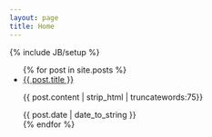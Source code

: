 ```yaml
---
layout: page
title: Home
---
```

{% include JB/setup %}

<!--<ul class="posts">
  {% for post in site.posts %}
    <li><span>{{ post.date | date_to_string }}</span> &raquo; <a href="{{ BASE_PATH }}{{ post.url }}">{{ post.title }}</a></li>
  {% endfor %}
</ul>-->

<ul class="posts">
  {% for post in site.posts %}
    <li style="cursor: pointer;">
      <div>
        <a href="{{ BASE_PATH }}{{ post.url }}">{{ post.title }}</a>
        <p>{{ post.content | strip_html | truncatewords:75}}</p>
      </div>
      <span>{{ post.date | date_to_string }}</span>
    </li>
  {% endfor %}
</ul>